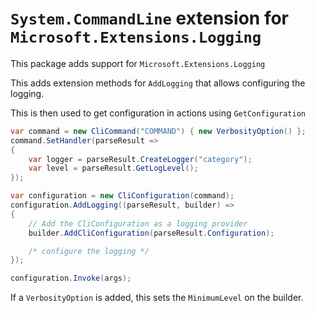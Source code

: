 # `System.CommandLine` extension for `Microsoft.Extensions.Logging`

This package adds support for `Microsoft.Extensions.Logging`

This adds extension methods for `AddLogging` that allows configuring the logging.

This is then used to get configuration in actions using `GetConfiguration`

```csharp
var command = new CliCommand("COMMAND") { new VerbosityOption() };
command.SetHandler(parseResult =>
{
    var logger = parseResult.CreateLogger("category");
    var level = parseResult.GetLogLevel();
});

var configuration = new CliConfiguration(command);
configuration.AddLogging((parseResult, builder) =>
{
    // Add the CliConfiguration as a logging provider
    builder.AddCliConfiguration(parseResult.Configuration);

    /* configure the logging */
});

configuration.Invoke(args);
```

If a `VerbosityOption` is added, this sets the `MinimumLevel` on the builder.